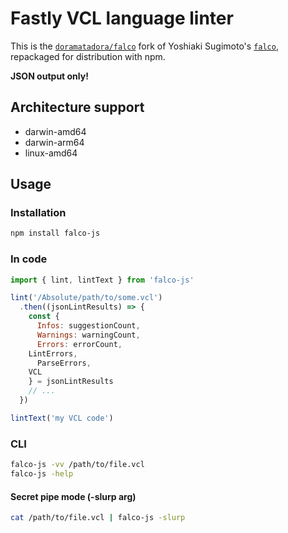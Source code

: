 # Fastly VCL language linter

This is the [`doramatadora/falco`](https://github.com/doramatadora/falco) fork of Yoshiaki Sugimoto's [`falco`](https://github.com/ysugimoto/falco), repackaged for distribution with npm.

**JSON output only!**

## Architecture support

- darwin-amd64
- darwin-arm64
- linux-amd64

## Usage

### Installation
```sh
npm install falco-js
```

### In code

```js
import { lint, lintText } from 'falco-js'

lint('/Absolute/path/to/some.vcl')
  .then((jsonLintResults) => {
    const {
      Infos: suggestionCount,
      Warnings: warningCount,
      Errors: errorCount,
    LintErrors,
      ParseErrors,
    VCL
    } = jsonLintResults
    // ...
  })

lintText('my VCL code')
```

### CLI

```sh
falco-js -vv /path/to/file.vcl
falco-js -help
```

#### Secret pipe mode (-slurp arg)

```sh
cat /path/to/file.vcl | falco-js -slurp
```
